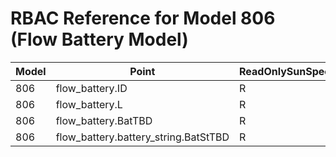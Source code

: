 # RBAC Reference for Model 806 (Flow Battery Model)

| Model | Point | ReadOnlySunSpec | GridServiceSunSpec | NetworkAdministratorSunSpec | SuperAdministratorSpec | 
|-------|-------|------------------|---------------------|------------------|--------------------|
| 806 | flow_battery.ID | R | R | R | R |
| 806 | flow_battery.L | R | R | R | R |
| 806 | flow_battery.BatTBD | R | R | R | R |
| 806 | flow_battery.battery_string.BatStTBD | R | R | R | R |
